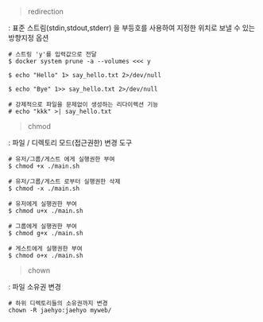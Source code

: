 > redirection

: 표준 스트림(stdin,stdout,stderr) 을 부등호를 사용하여 지정한 위치로 보낼 수 있는 방향지정 옵션

```
# 스트링 'y'를 입력값으로 전달
$ docker system prune -a --volumes <<< y 

$ echo "Hello" 1> say_hello.txt 2>/dev/null

$ echo "Bye" 1>> say_hello.txt 2>/dev/null

# 강제적으로 파일을 문제없이 생성하는 리다이렉션 기능
# echo "kkk" >| say_hello.txt
```

> chmod

: 파일 / 디렉토리 모드(접근권한) 변경 도구

```
# 유저/그룹/게스트 에게 실행권한 부여
$ chmod +x ./main.sh

# 유저/그룹/게스트 로부터 실행권한 삭제
$ chmod -x ./main.sh

# 유저에게 실행권한 부여
$ chmod u+x ./main.sh

# 그룹에게 실행권한 부여
$ chmod g+x ./main.sh

# 게스트에게 실행권한 부여
$ chmod o+x ./main.sh
```

> chown

: 파일 소유권 변경

```
# 하위 디렉토리들의 소유권까지 변경
chown -R jaehyo:jaehyo myweb/
```